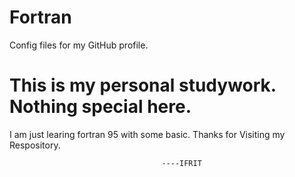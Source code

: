 # Fortran
Config files for my GitHub profile.
# This is my personal studywork. Nothing special here.
I am just learing fortran 95 with some basic. 
Thanks for Visiting my Respository.

                                      ----IFRIT 
